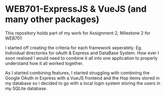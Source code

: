 # WEB701-ExpressJS & VueJS (and many other packages)

<p>This repository holds part of my work for Assignment 2, Milestone 2 for WEB701</p>

<p>I started off creating the criteria for each framework seperately. Eg. Individual directories for oAuth & Express and DataBase System. How ever I soon realised I would need to combine it all into one application to properly understand how it all worked together.</p>

<p>As I started combining features, I started struggling with combining the Google OAuth in Express with a VueJS frontend and the Hop items stored in my database so i decided to go with a local login system storing the users in my SQLite database.</p>
